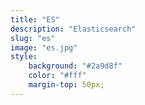 ```yaml
---
title: "ES"
description: "Elasticsearch"
slug: "es"
image: "es.jpg"
style:
    background: "#2a9d8f"
    color: "#fff"  
    margin-top: 50px;
---
```


